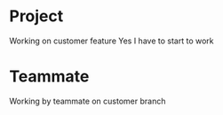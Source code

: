 # Project
Working on customer feature
Yes I have to start to work

# Teammate
Working by teammate on customer branch

